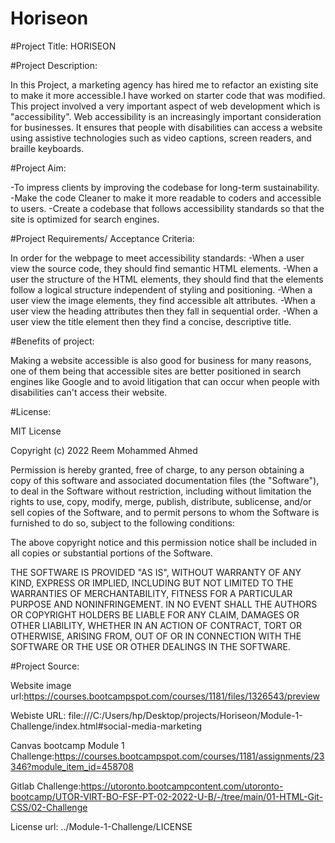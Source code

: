 # Horiseon
#Project Title:
HORISEON

#Project Description:

In this Project, a marketing agency has hired me to refactor an existing site to make it more accessible.I have worked on starter code that was modified. 
This project involved a very important aspect of web development which is "accessibility".
Web accessibility is an increasingly important consideration for businesses. 
It ensures that people with disabilities can access a website using assistive technologies such as video captions, screen readers, and braille keyboards.

#Project Aim:

-To impress clients by improving the codebase for long-term sustainability.
-Make the code Cleaner to make it more readable to coders and accessible to users.
-Create a codebase that follows accessibility standards so that the site is optimized for search engines.


#Project Requirements/ Acceptance Criteria:

In order for the webpage to meet accessibility standards:
-When a user view the source code, they should find semantic HTML elements.
-When a user the structure of the HTML elements, they should find that the elements follow a logical structure independent of styling and positioning.
-When a user view the image elements, they find accessible alt attributes.
-When a user view the heading attributes then they fall in sequential order.
-When a user view the title element then they  find a concise, descriptive title.

#Benefits of project:

Making a website accessible is also good for business for many reasons, one of them being that accessible sites are better positioned in search engines like Google and to avoid litigation that can occur when people with disabilities can't access their website.

#License:

MIT License

Copyright (c) 2022 Reem Mohammed Ahmed

Permission is hereby granted, free of charge, to any person obtaining a copy
of this software and associated documentation files (the "Software"), to deal
in the Software without restriction, including without limitation the rights
to use, copy, modify, merge, publish, distribute, sublicense, and/or sell
copies of the Software, and to permit persons to whom the Software is
furnished to do so, subject to the following conditions:

The above copyright notice and this permission notice shall be included in all
copies or substantial portions of the Software.

THE SOFTWARE IS PROVIDED "AS IS", WITHOUT WARRANTY OF ANY KIND, EXPRESS OR
IMPLIED, INCLUDING BUT NOT LIMITED TO THE WARRANTIES OF MERCHANTABILITY,
FITNESS FOR A PARTICULAR PURPOSE AND NONINFRINGEMENT. IN NO EVENT SHALL THE
AUTHORS OR COPYRIGHT HOLDERS BE LIABLE FOR ANY CLAIM, DAMAGES OR OTHER
LIABILITY, WHETHER IN AN ACTION OF CONTRACT, TORT OR OTHERWISE, ARISING FROM,
OUT OF OR IN CONNECTION WITH THE SOFTWARE OR THE USE OR OTHER DEALINGS IN THE
SOFTWARE.


#Project Source:

Website image url:https://courses.bootcampspot.com/courses/1181/files/1326543/preview

Webiste URL: file:///C:/Users/hp/Desktop/projects/Horiseon/Module-1-Challenge/index.html#social-media-marketing

Canvas bootcamp Module 1 Challenge:https://courses.bootcampspot.com/courses/1181/assignments/23346?module_item_id=458708

Gitlab Challenge:https://utoronto.bootcampcontent.com/utoronto-bootcamp/UTOR-VIRT-BO-FSF-PT-02-2022-U-B/-/tree/main/01-HTML-Git-CSS/02-Challenge

License url: ../Module-1-Challenge/LICENSE
